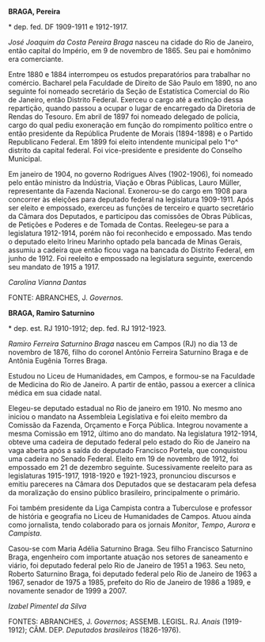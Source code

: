 **BRAGA, Pereira**

\* dep. fed. DF 1909-1911 e 1912-1917.

*José Joaquim da Costa Pereira Braga* nasceu na cidade do Rio de
Janeiro, então capital do Império, em 9 de novembro de 1865. Seu pai e
homônimo era comerciante.

Entre 1880 e 1884 interrompeu os estudos preparatórios para trabalhar no
comércio. Bacharel pela Faculdade de Direito de São Paulo em 1890, no
ano seguinte foi nomeado secretário da Seção de Estatística Comercial do
Rio de Janeiro, então Distrito Federal. Exerceu o cargo até a extinção
dessa repartição, quando passou a ocupar o lugar de encarregado da
Diretoria de Rendas do Tesouro. Em abril de 1897 foi nomeado delegado de
polícia, cargo do qual pediu exoneração em função do rompimento político
entre o então presidente da República Prudente de Morais (1894-1898) e o
Partido Republicano Federal. Em 1899 foi eleito intendente municipal
pelo 1^o^ distrito da capital federal. Foi vice-presidente e presidente
do Conselho Municipal.

Em janeiro de 1904, no governo Rodrigues Alves (1902-1906), foi nomeado
pelo então ministro da Indústria, Viação e Obras Públicas, Lauro Müller,
representante da Fazenda Nacional. Exonerou-se do cargo em 1908 para
concorrer às eleições para deputado federal na legislatura 1909-1911.
Após ser eleito e empossado, exerceu as funções de terceiro e quarto
secretário da Câmara dos Deputados, e participou das comissões de Obras
Públicas, de Petições e Poderes e de Tomada de Contas. Reelegeu-se para
a legislatura 1912-1914, porém não foi reconhecido e empossado. Mas
tendo o deputado eleito Irineu Marinho optado pela bancada de Minas
Gerais, assumiu a cadeira que então ficou vaga na bancada do Distrito
Federal, em junho de 1912. Foi reeleito e empossado na legislatura
seguinte, exercendo seu mandato de 1915 a 1917.

*Carolina Vianna Dantas*

FONTE: ABRANCHES, J. *Governos.*

**BRAGA, Ramiro Saturnino**

\* dep. est. RJ 1910-1912; dep. fed. RJ 1912-1923.

*Ramiro Ferreira Saturnino Braga* nasceu em Campos (RJ) no dia 13 de
novembro de 1876, filho do coronel Antônio Ferreira Saturnino Braga e de
Antônia Eugênia Torres Braga.

Estudou no Liceu de Humanidades, em Campos, e formou-se na Faculdade de
Medicina do Rio de Janeiro. A partir de então, passou a exercer a
clínica médica em sua cidade natal.

Elegeu-se deputado estadual no Rio de janeiro em 1910. No mesmo ano
iniciou o mandato na Assembleia Legislativa e foi eleito membro da
Comissão da Fazenda, Orçamento e Força Pública. Integrou novamente a
mesma Comissão em 1912, último ano do mandato. Na legislatura 1912-1914,
obteve uma cadeira de deputado federal pelo estado do Rio de Janeiro na
vaga aberta após a saída do deputado Francisco Portela, que conquistou
uma cadeira no Senado Federal. Eleito em 19 de novembro de 1912, foi
empossado em 21 de dezembro seguinte. Sucessivamente reeleito para as
legislaturas 1915-1917, 1918-1920 e 1921-1923, pronunciou discursos e
emitiu pareceres na Câmara dos Deputados que se destacaram pela defesa
da moralização do ensino público brasileiro, principalmente o primário.

Foi também presidente da Liga Campista contra a Tuberculose e professor
de história e geografia no Liceu de Humanidades de Campos. Atuou ainda
como jornalista, tendo colaborado para os jornais *Monitor*, *Tempo*,
*Aurora* e *Campista*.

Casou-se com Maria Adélia Saturnino Braga. Seu filho Francisco Saturnino
Braga, engenheiro com importante atuação nos setores de saneamento e
viário, foi deputado federal pelo Rio de Janeiro de 1951 a 1963. Seu
neto, Roberto Saturnino Braga, foi deputado federal pelo Rio de Janeiro
de 1963 a 1967, senador de 1975 a 1985, prefeito do Rio de Janeiro de
1986 a 1989, e novamente senador de 1999 a 2007.

*Izabel Pimentel da Silva*

FONTES: ABRANCHES, J. *Governos*; ASSEMB. LEGISL. RJ. *Anais*
(1919-1912); CÂM. DEP. *Deputados brasileiros* (1826-1976).
